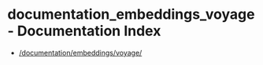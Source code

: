 # documentation_embeddings_voyage - Documentation Index

- [/documentation/embeddings/voyage/](./_documentation_embeddings_voyage_.md)
